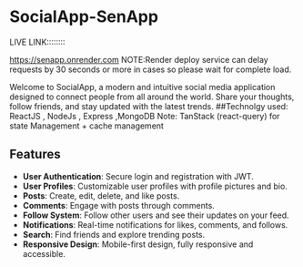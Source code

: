 # SocialApp-SenApp
LIVE LINK::::::::  

https://senapp.onrender.com
NOTE:Render deploy service can delay requests by 30 seconds or more in cases so please wait for complete load.

Welcome to SocialApp, a modern and intuitive social media application designed to connect people from all around the world. Share your thoughts, follow friends, and stay updated with the latest trends.
##Technolgy used: ReactJS , NodeJs , Express ,MongoDB
Note: TanStack (react-query) for state Management + cache management

## Features
- **User Authentication**: Secure login and registration with JWT.
- **User Profiles**: Customizable user profiles with profile pictures and bio.
- **Posts**: Create, edit, delete, and like posts.
- **Comments**: Engage with posts through comments.
- **Follow System**: Follow other users and see their updates on your feed.
- **Notifications**: Real-time notifications for likes, comments, and follows.
- **Search**: Find friends and explore trending posts.
- **Responsive Design**: Mobile-first design, fully responsive and accessible.


